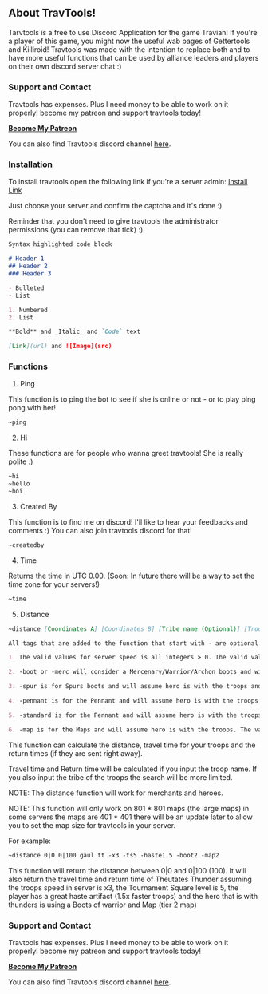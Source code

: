 ## About TravTools!

Tarvtools is a free to use Discord Application for the game Travian! If you're a player of this game, you might now the useful wab pages of Gettertools and Killiroid! Travtools was made with the intention to replace both and to have more useful functions that can be used by alliance leaders and players on their own discord server chat :)

### Support and Contact

Travtools has expenses. Plus I need money to be able to work on it properly! become my patreon and support travtools today!

**[Become My Patreon](https://www.patreon.com/travtools)**

You can also find Travtools discord channel [here](https://discord.gg/CxKEWtE).

### Installation

To install travtools open the following link if you're a server admin: [Install Link](https://discordapp.com/oauth2/authorize?client_id=417397766931611648&scope=bot&permissions=8)

Just choose your server and confirm the captcha and it's done :)

Reminder that you don't need to give travtools the administrator permissions (you can remove that tick) :)

```markdown
Syntax highlighted code block

# Header 1
## Header 2
### Header 3

- Bulleted
- List

1. Numbered
2. List

**Bold** and _Italic_ and `Code` text

[Link](url) and ![Image](src)
```

### Functions

1. Ping

This function is to ping the bot to see if she is online or not - or to play ping pong with her!

```markdown
~ping
```

2. Hi

These functions are for people who wanna greet travtools! She is really polite :)

```markdown
~hi
~hello
~hoi
```

3. Created By

This function is to find me on discord! I'll like to hear your feedbacks and comments :) You can also join travtools discord for that!

```markdown
~createdby
```

4. Time

Returns the time in UTC 0.00. (Soon: In future there will be a way to set the time zone for your servers!)

```markdown
~time
```

5. Distance

```markdown
~distance [Coordinates A] [Coordinates B] [Tribe name (Optional)] [Troop Name (Optional)] -x[Server Speed] -ts[TS level] -haste[Haste Artifact Rate] -(boot|merc)[Tire] -spur[Tire] -pennant[Tire] -standard[Tire] -map[Tire]

All tags that are added to the function that start with - are optional. About them pay attention that:

1. The valid values for server speed is all integers > 0. The valid values for ts option is 1 to 20. The valid values for haste option are 1, 1.5 and 2

2. -boot or -merc will consider a Mercenary/Warrior/Archon boots and will assume the hero is with troops. The valid values for this option are 1,2 or 3 (the tier of the boot)

3. -spur is for Spurs boots and will assume hero is with the troops and is mounted. The valid values for this option are 1,2 or 3 (the tier of the boot)

4. -pennant is for the Pennant and will assume hero is with the troops and that the target location is a village of yours. The valid values for this option are 1,2 or 3 (the tier of the item)

5. -standard is for the Pennant and will assume hero is with the troops and that the target location is a village in your confedracy. The valid values for this option are 1,2 or 3 (the tier of the item)

6. -map is for the Maps and will assume hero is with the troops. The valid values for this option are 1,2 or 3 (the tier of the item)

```
This function can calculate the distance, travel time for your troops and the return times (if they are sent right away).

Travel time and Return time will be calculated if you input the troop name. If you also input the tribe of the troops the search will be more limited.

NOTE: The distance function will work for merchants and heroes.

NOTE: This function will only work on 801 * 801 maps (the large maps) in some servers the maps are 401 * 401 there will be an update later to allow you to set the map size for travtools in your server.

For example:
```markdown
~distance 0|0 0|100 gaul tt -x3 -ts5 -haste1.5 -boot2 -map2
```

This function will return the distance between 0|0 and 0|100 (100). It will also return the travel time and return time of Theutates Thunder assuming the troops speed in server is x3, the Tournament Square level is 5, the player has a great haste artifact (1.5x faster troops) and the hero that is with thunders is using a Boots of warrior and Map (tier 2 map)


### Support and Contact

Travtools has expenses. Plus I need money to be able to work on it properly! become my patreon and support travtools today!

**[Become My Patreon](https://www.patreon.com/travtools)**

You can also find Travtools discord channel [here](https://discord.gg/CxKEWtE).
